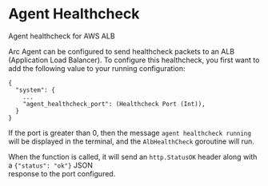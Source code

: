 # Agent Healthcheck

Agent healthcheck for AWS ALB

Arc Agent can be configured to send healthcheck packets to an ALB (Application Load Balancer).
To configure this healthcheck, you first want to add the following value to your running configuration:

```
{
  "system": {
    ...
    "agent_healthcheck_port": (Healthcheck Port (Int)),
  }
}
```

If the port is greater than 0, then the message `agent healthcheck running` will be displayed in the terminal, and
the `AlbHealthCheck` goroutine will run.

When the function is called, it will send an `http.StatusOK` header along with a `{"status": "ok"}` JSON  
response to the port configured. 